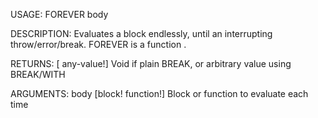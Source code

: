 USAGE:
     FOREVER body 

DESCRIPTION:
     Evaluates a block endlessly, until an interrupting throw/error/break.
     FOREVER is a function .

RETURNS: [<opt> any-value!]
    Void if plain BREAK, or arbitrary value using BREAK/WITH

ARGUMENTS:
    body [block! function!]
        Block or function to evaluate each time
